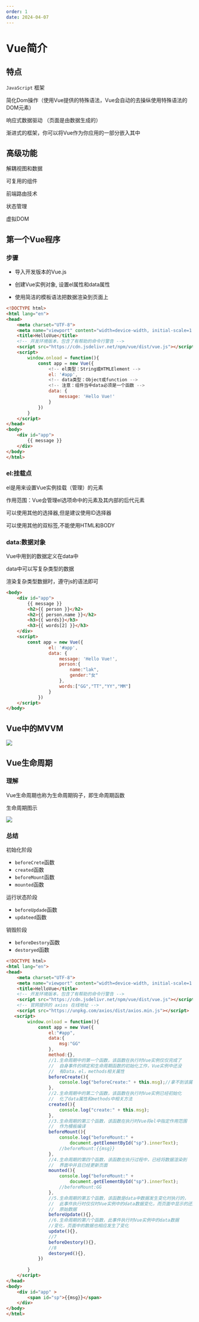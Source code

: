 ```yaml
---
order: 1
date: 2024-04-07
---
```

# Vue简介

## 特点

`JavaScript` 框架

简化Dom操作（使用Vue提供的特殊语法，Vue会自动的去操纵使用特殊语法的DOM元素）

响应式数据驱动 （页面是由数据生成的）

渐进式的框架，你可以将Vue作为你应用的一部分嵌入其中

## 高级功能

解耦视图和数据

可复用的组件

前端路由技术

状态管理

虚拟DOM

## 第一个Vue程序

### 步骤

- 导入开发版本的Vue.js

- 创建Vue实例对象, 设置el属性和data属性 

- 使用简洁的模板语法把数据渲染到页面上

```html
<!DOCTYPE html>
<html lang="en">
<head>
    <meta charset="UTF-8">
    <meta name="viewport" content="width=device-width, initial-scale=1.0">
    <title>HelloVue</title>
    <!-- 开发环境版本，包含了有帮助的命令行警告 -->
    <script src="https://cdn.jsdelivr.net/npm/vue/dist/vue.js"></script>
    <script>
        window.onload = function(){
            const app = new Vue({
                <!-- el类型：String或HTMLElement -->
                el: '#app',
                <!-- data类型：Object或function -->
                <!-- 注意：组件当中data必须是一个函数 -->
                data: {
                    message: 'Hello Vue!'
                }
            })
        }
    </script>
</head>
<body>
    <div id="app">
        {{ message }}
    </div>
</body>
</html>
```

### el:挂载点

el是用来设置Vue实例挂载（管理）的元素

作用范围：Vue会管理el选项命中的元素及其内部的后代元素

可以使用其他的选择器,但是建议使用ID选择器

可以使用其他的双标签,不能使用HTML和BODY

### data:数据对象

Vue中用到的数据定义在data中

data中可以写复杂类型的数据

渲染复杂类型数据时，遵守js的语法即可

```html
<body>
    <div id="app">
        {{ message }}
        <h2>{{ person }}</h2>
        <h2>{{ person.name }}</h2>
        <h3>{{ words}}</h3>
        <h3>{{ words[2] }}</h3>
    </div>
    <script>
        const app = new Vue({
                el: '#app',
                data: {
                    message: 'Hello Vue!',
                    person:{
                        name:"lak",
                        gender:"女"
                    },
                    words:["GG","TT","YY","MM"]
                }
            })
	</script>
</body>
```

## Vue中的MVVM

![](./images/2214366-20201128210635903-1690570919-1706284478343-262.png)

## Vue生命周期

### 理解

Vue生命周期也称为生命周期钩子，即生命周期函数

生命周期图示

![](./images/2214366-20201128210654740-1426563118-1706284478343-263.png)

### 总结

初始化阶段

- `beforeCrete`函数
- `created`函数
- `beforeMount`函数
- `mounted`函数

运行状态阶段

- `beforeUpdade`函数
- `updateed`函数

销毁阶段

- `beforeDestory`函数
- `destoryed`函数

```html
<!DOCTYPE html>
<html lang="en">
<head>
    <meta charset="UTF-8">
    <meta name="viewport" content="width=device-width, initial-scale=1.0">
    <title>HelloVue</title>
    <!-- 开发环境版本，包含了有帮助的命令行警告 -->
    <script src="https://cdn.jsdelivr.net/npm/vue/dist/vue.js"></script>
    <!-- 官网提供的 axios 在线地址 -->
    <script src="https://unpkg.com/axios/dist/axios.min.js"></script>
   <script>
        window.onload = function(){
            const app = new Vue({
                el:"#app",
                data:{
                    msg:"GG"
                },
                method:{},
                //1.生命周期中的第一个函数，该函数在执行时Vue实例仅仅完成了
                //  自身事件的绑定和生命周期函数的初始化工作，Vue实例中还没
                //  有Data，el，methods相关属性
                beforeCreate(){
                    console.log("beforeCreate:" + this.msg);//拿不到该属性
                },
                //2.生命周期中的第二个函数，该函数在执行时Vue实例已经初始化
                //  化了data属性和methods中相关方法
                created(){
                    console.log("create:" + this.msg);
                },
                //3.生命周期的第三个函数，该函数在执行时Vue将el中指定作用范围
                //  作为模板编译
                beforeMount(){
                    console.log("beforeMount:" + 
                        document.getElementById("sp").innerText);
                    //beforeMount:{{msg}}
                },
                //4.生命周期的第四个函数，该函数在执行过程中，已经将数据渲染到
                //  界面中并且已经更新页面
                mounted(){
                    console.log("beforeMount:" + 
                        document.getElementById("sp").innerText);
                    //beforeMount:GG
                },
                //5.生命周期的第五个函数，该函数是data中数据发生变化时执行的，
                //  此事件执行时仅仅时Vue实例中的data数据变化，而页面中显示的还是
                //  原始数据
                beforeUpdate(){},
                //6.生命周期的第六个函数，此事件执行时Vue实例中的data数据
                //变化，页面中的数据也相应发生了变化
                update(){},
                //7
                beforeDestory(){},
                //8
                destoryed(){},
            })
            
        }
    </script>
</head>
<body>
    <div id="app" >
        <span id="sp">{{msg}}</span>
    </div>
</body>
</html>
```